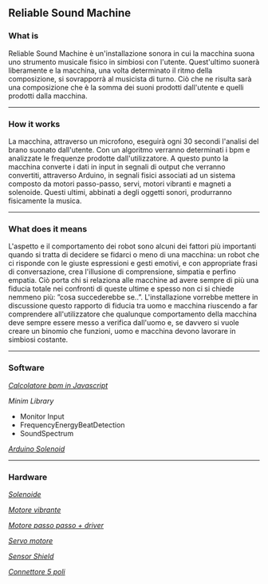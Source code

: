 ## Reliable Sound Machine

### What is

Reliable Sound Machine è un'installazione sonora in cui la macchina suona uno strumento musicale fisico in simbiosi con l'utente.
Quest'ultimo suonerà liberamente e la macchina, una volta determinato il ritmo della composizione, si sovrapporrà al musicista di turno.
Ciò che ne risulta sarà una composizione che è la somma dei suoni prodotti dall'utente e quelli prodotti dalla macchina.

---

### How it works

La macchina, attraverso un microfono, eseguirà ogni 30 secondi l'analisi del brano suonato dall'utente. Con un algoritmo verranno determinati i bpm
e analizzate le frequenze prodotte dall'utilizzatore. A questo punto la macchina converte i dati in input in segnali di output che verranno
convertiti, attraverso Arduino, in segnali fisici associati ad un sistema composto da motori passo-passo, servi, motori vibranti e magneti a solenoide. 
Questi ultimi, abbinati a degli oggetti sonori, produrranno fisicamente la musica.

---

### What does it means

L'aspetto e il comportamento dei robot sono alcuni dei fattori più importanti quando si tratta di decidere se fidarci o meno di
una macchina: un robot che ci risponde con le giuste espressioni e gesti emotivi, e con appropriate frasi di conversazione, 
crea l'illusione di comprensione, simpatia e perfino empatia. Ciò porta chi si relaziona alle macchine ad avere sempre di più 
una fiducia totale nei confronti di queste ultime e spesso non ci si chiede nemmeno più: ”cosa succederebbe se..”. 
L'installazione vorrebbe mettere in discussione questo rapporto di fiducia tra uomo e macchina riuscendo a far comprendere 
all'utilizzatore che qualunque comportamento della macchina deve sempre essere messo a verifica dall'uomo e, se davvero si vuole
creare un binomio che funzioni, uomo e macchina devono lavorare in simbiosi costante.

---

### Software 

[_Calcolatore bpm in Javascript_](https://github.com/JMPerez/beats-audio-api)

_Minim Library_
- Monitor Input
- FrequencyEnergyBeatDetection
- SoundSpectrum

[_Arduino Solenoid_](http://learn.robotgeek.com/projects/robotgeek-solenoid-projects/30-solenoid.html)

---

### Hardware

[_Solenoide_](https://tinyurl.com/yy43f4dy)

[_Motore vibrante_](https://tinyurl.com/y5t4mdbl)

[_Motore passo passo + driver_](https://tinyurl.com/y57p37bf)

[_Servo motore_](https://tinyurl.com/y5dln55y)

[_Sensor Shield_](https://www.robotgeek.com/robotgeek-sensor-shield)

[_Connettore 5 poli_](https://www.amazon.it/RUNCCI-Connettore-aviazione-Maschio-pannello/dp/B07KW15CHW/ref=sr_1_1_sspa?__mk_it_IT=%C3%85M%C3%85%C5%BD%C3%95%C3%91&keywords=connettore+5+pin&qid=1557756256&refinements=p_76%3A490210031&rnid=490209031&rps=1&s=gateway&sr=8-1-spons&psc=1)


